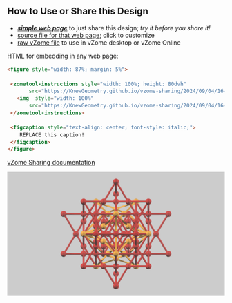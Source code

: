
## How to Use or Share this Design

 - [***simple web page***](<https://KnewGeometry.github.io/vzome-sharing/2024/09/04/16-45-41-Advanced_Kit4_FINAL/>) to just share this design; *try it before you share it!*
 - [source file for that web page](<https://github.com/KnewGeometry/vzome-sharing/edit/main/2024/09/04/16-45-41-Advanced_Kit4_FINAL/index.md>); click to customize
 - [raw vZome file](<https://raw.githubusercontent.com/KnewGeometry/vzome-sharing/main/2024/09/04/16-45-41-Advanced_Kit4_FINAL/Advanced_Kit4_FINAL.vZome>) to use in vZome desktop or vZome Online
 
 HTML for embedding in any web page:
 ```html
<figure style="width: 87%; margin: 5%">
  
  <zometool-instructions style="width: 100%; height: 80dvh"
        src="https://KnewGeometry.github.io/vzome-sharing/2024/09/04/16-45-41-Advanced_Kit4_FINAL/Advanced_Kit4_FINAL.vZome" >
    <img  style="width: 100%"
        src="https://KnewGeometry.github.io/vzome-sharing/2024/09/04/16-45-41-Advanced_Kit4_FINAL/Advanced_Kit4_FINAL.png" >
  </zometool-instructions>

  <figcaption style="text-align: center; font-style: italic;">
     REPLACE this caption!
  </figcaption>
</figure>

 ```

[vZome Sharing documentation](https://vzome.github.io/vzome/sharing.html#how-it-works)

![Image](<Advanced_Kit4_FINAL.png>)

